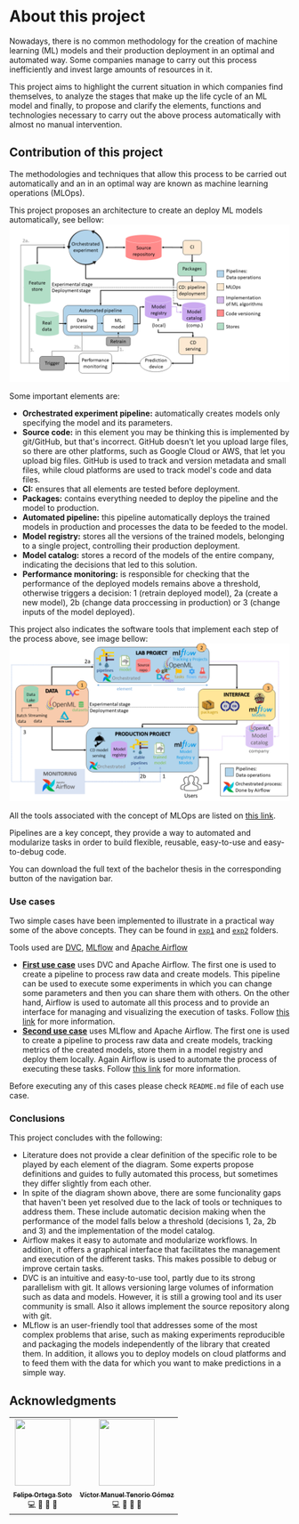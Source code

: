 # About this project

Nowadays, there is no common methodology for the creation of machine learning (ML) models and their production deployment in an optimal and automated way. Some companies manage to carry out this process inefficiently and invest large amounts of resources in it.

This project aims to highlight the current situation in which companies find themselves, to analyze the stages that make up the life cycle of an ML model and finally, to propose and clarify the elements, functions and technologies necessary to carry out the above process automatically with almost no manual intervention.

## Contribution of this project
The methodologies and techniques that allow this process to be carried out automatically and an in an optimal way are known as machine learning operations (MLOps).

This project proposes an architecture to create an deploy ML models automatically, see bellow:
![Fully automated high-level process](assets/images/high_level.png "Fully automated process")

Some important elements are:
- **Orchestrated experiment pipeline:** automatically creates models only specifying the model and its parameters.
- **Source code:** in this element you may be thinking this is implemented by git/GitHub, but that's incorrect. GitHub doesn't let you upload large files, so there are other platforms, such as Google Cloud or AWS, that let you upload big files. GitHub is used to track and version metadata and small files, while cloud platforms are used to track model's code and data files.
- **CI:** ensures that all elements are tested before deployment.
- **Packages:** contains everything needed to deploy the pipeline and the model to production.
- **Automated pipeline:** this pipeline automatically deploys the trained models in production and processes the data to be feeded to the model.
- **Model registry:** stores all the versions of the trained models, belonging to a single project, controlling their production deployment.
- **Model catalog:** stores a record of the models of the entire company, indicating the decisions that led to this solution.
- **Performance monitoring:** is responsible for checking that the performance of the deployed models remains above a threshold, otherwise triggers a decision: 1 (retrain deployed model), 2a (create a new model), 2b (change data proccessing in production) or 3 (change inputs of the model deployed).

This project also indicates the software tools that implement each step of the process above, see image bellow:
![Tools that take care of implementing each step](assets/images/tools.png "Tools in fully automated process")

All the tools associated with the concept of MLOps are listed on [this link](https://github.com/EthicalML/awesome-production-machine-learning#model-serving-and-monitoring).

Pipelines are a key concept, they provide a way to automated and modularize tasks in order to build flexible, reusable, easy-to-use and easy-to-debug code.

You can download the full text of the bachelor thesis in the corresponding button of the navigation bar.

### Use cases

Two simple cases have been implemented to illustrate in a practical way some of the above concepts. They can be found in [`exp1`](./exp1.html) and [`exp2`](./exp2.html) folders.

Tools used are [DVC](https://dvc.org/), [MLflow](https://www.mlflow.org/) and [Apache Airflow](https://airflow.apache.org/docs/apache-airflow/stable/index.html)

- [**First use case**](./exp1.html) uses DVC and Apache Airflow. The first one is used to create a pipeline to process raw data and create models. This pipeline can be used to execute some experiments in which you can change some parameters and then you can share them with others. On the other hand, Airflow is used to automate all this process and to provide an interface for managing and visualizing the execution of tasks. Follow [this link](./exp1.html) for more information. 
- [**Second use case**](./exp2.html)  uses MLflow and Apache Airflow. The first one is used to create a pipeline to process raw data and create models, tracking metrics of the created models, store them in a model registry and deploy them locally. Again Airflow is used to automate the process of executing these tasks. Follow [this link](./exp2.html) for more information.

Before executing any of this cases please check `README.md` file of each use case.

### Conclusions

This project concludes with the following:
- Literature does not provide a clear definition of the specific role to be played by each element of the diagram. Some experts propose definitions and guides to fully automated this process, but sometimes they differ slightly from each other.
- In spite of the diagram shown above, there are some funcionality gaps that haven't been yet resolved due to the lack of tools or techniques to address them. These include automatic decision making when the performance of the model falls below a threshold (decisions 1, 2a, 2b and 3) and the implementation of the model catalog.
- Airflow makes it easy to automate and modularize workflows. In addition, it offers a graphical interface that facilitates the management and execution of the different tasks. This makes possible to debug or improve certain tasks.
- DVC is an intuitive and easy-to-use tool, partly due to its strong parallelism with git. It allows versioning large volumes of information such as data and models. However, it is still a growing tool and its user community is small. Also it allows implement the source repository along with git.
-  MLflow is an user-friendly tool that addresses some of the most complex problems that arise, such as making experiments reproducible and packaging the models independently of the library that created them. In addition, it allows you to deploy models on cloud platforms and to feed them with the data for which you want to make predictions in a simple way. 


## Acknowledgments
<table>
  <tr>
<td align="center"><a href="https://github.com/glimmerphoenix"><img src="https://avatars.githubusercontent.com/u/1359409?v=4" height="120" width="100px;" alt=""/><br /><sub><b>Felipe Ortega Soto</b></sub></a><br /><a title="Code">💻</a> <a title="Answering Questions">💬</a> <a title="Documentation">📖</a> <a title="Talks" >📢</a></td>
  
<td align="center"><a href="https://github.com/vmtenorio"><img src="https://github.com/vmtenorio/vmtenorio.github.io/blob/master/images/vmtg.jpg?raw=true" height="120" width="100px;" alt=""/><br /><sub><b>Víctor Manuel Tenorio Gómez</b></sub></a><br /><a title="Code">💻</a> <a title="Answering Questions">💬</a> <a title="Documentation">📖</a> <a title="Reviewed Pull Requests" >👀</a></td>
</tr>  
</table>

